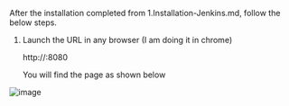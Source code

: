 
After the installation completed from 1.Installation-Jenkins.md, follow the below steps.

1. Launch the URL in any browser (I am doing it in chrome)

   http://<publicIPAddress>:8080
   
   You will find the page as shown below

![image](https://user-images.githubusercontent.com/24622526/78962004-c8e6fc00-7ae2-11ea-8687-e876e4cb312a.png)
